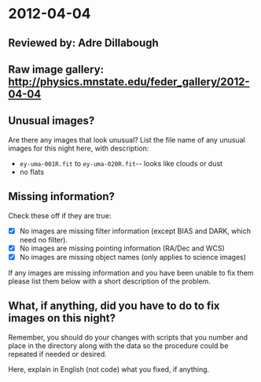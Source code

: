 # 2012-04-04

## Reviewed by:   Adre Dillabough

## Raw image gallery: http://physics.mnstate.edu/feder_gallery/2012-04-04

## Unusual images?

Are there any images that look unusual? List the file name of any unusual images for this night here, with description:

+ `ey-uma-001R.fit` to `ey-uma-020R.fit`-- looks like clouds or dust
+ no flats

## Missing information?

Check these off if they are true:

- [x] No images are missing filter information (except BIAS and DARK, which need no filter).
- [x] No images are missing pointing information (RA/Dec and WCS)
- [x] No images are missing object names (only applies to science images)

If any images are missing information and you have been unable to fix them please list
them below with a short description of the problem.

## What, if anything, did you have to do to fix images on this night?

Remember, you should do your changes with scripts that you number and place in the
directory along with the data so the procedure could be repeated if needed or
desired.

Here, explain in English (not code) what you fixed, if anything.
